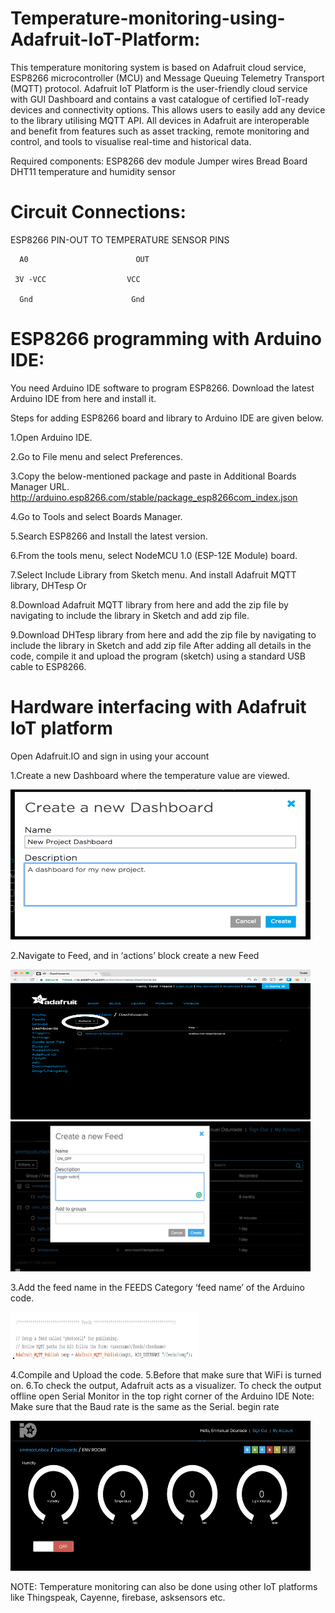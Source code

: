 # Temperature-monitoring-using-Adafruit-IoT-Platform:

This temperature monitoring system is based on Adafruit cloud service, ESP8266 microcontroller (MCU) and Message Queuing Telemetry Transport (MQTT) protocol. Adafruit IoT Platform is the user-friendly cloud service with GUI Dashboard and contains a vast catalogue of certified IoT-ready devices and connectivity options. This allows users to easily add any device to the library utilising MQTT API. All devices in Adafruit are interoperable and benefit from features such as asset tracking, remote monitoring and control, and tools to visualise real-time and historical data.

Required components:
ESP8266 dev module
Jumper wires
Bread Board
DHT11 temperature and humidity sensor

# Circuit Connections:
ESP8266 PIN-OUT TO TEMPERATURE SENSOR PINS
```
  A0	                    OUT
  
 3V -VCC	              VCC
 
  Gnd                      Gnd
```
# ESP8266 programming with Arduino IDE:
You need Arduino IDE software to program ESP8266. Download the latest Arduino IDE from here and install it. 

Steps for adding ESP8266 board and library to Arduino IDE are given below.

1.Open Arduino IDE.

2.Go to File menu and select Preferences.

3.Copy the below-mentioned package and paste in Additional Boards Manager URL. 
http://arduino.esp8266.com/stable/package_esp8266com_index.json

4.Go to Tools and select Boards Manager.

5.Search ESP8266 and Install the latest version.

6.From the tools menu, select NodeMCU 1.0 (ESP-12E Module) board.

7.Select Include Library from Sketch menu. And install Adafruit MQTT library, DHTesp
Or

8.Download Adafruit MQTT library from here and add the zip file by navigating to include the library in Sketch and add zip file.

9.Download DHTesp library from here and add the zip file by navigating to include the library in Sketch and add zip file
After adding all details in the code, compile it and upload the program (sketch) using a standard USB cable to ESP8266.

# Hardware interfacing with Adafruit IoT platform

Open Adafruit.IO and sign in using your account


1.Create a new Dashboard where the temperature value are viewed.

<img src="https://github.com/prekshaa8/tempsensorUsingAdafruit/blob/master/newDB.png" height="240" width="480">


2.Navigate to Feed, and in ‘actions’ block create a new Feed 


<img src="https://github.com/prekshaa8/tempsensorUsingAdafruit/blob/master/actions.png" height="240" width="480">

<img src="https://github.com/prekshaa8/tempsensorUsingAdafruit/blob/master/newFEED.png" height="240" width="480">

3.Add the feed name in the FEEDS Category ‘feed name’ of the Arduino code.


<img src="https://github.com/prekshaa8/tempsensorUsingAdafruit/blob/master/arduinoFEED.JPG" height="75" width="300">

4.Compile and Upload the code.
5.Before that make sure that WiFi is turned on.
6.To check the output, Adafruit acts as a visualizer. To check the output offline open Serial Monitor in the top right corner of the Arduino IDE
   Note: Make sure that the Baud rate is the same as the Serial. begin rate


<img src="https://github.com/prekshaa8/tempsensorUsingAdafruit/blob/master/feeds.png" height="240" width="480">

NOTE:
Temperature monitoring can also be done using other IoT platforms like Thingspeak, Cayenne, firebase, asksensors etc.

